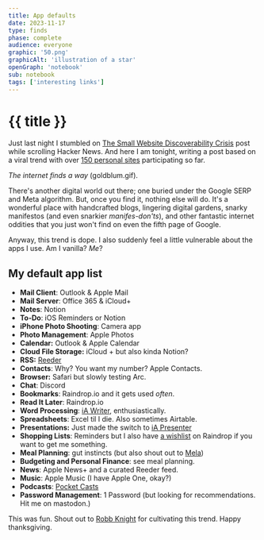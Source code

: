 ```yaml
---
title: App defaults
date: 2023-11-17
type: finds
phase: complete
audience: everyone
graphic: '50.png'
graphicAlt: 'illustration of a star'
openGraph: 'notebook'
sub: notebook
tags: ['interesting links']
---
```

# {{ title }}

Just last night I stumbled on [The Small Website Discoverability Crisis](https://www.marginalia.nu/log/19-website-discoverability-crisis/) post while scrolling Hacker News. And here I am tonight, writing a post based on a viral trend with over [150 personal sites](https://defaults.rknight.me/) participating so far. 

*The internet finds a way* (goldblum.gif). 

There's another digital world out there; one buried under the Google SERP and Meta algorithm. But, once you find it, nothing else will do. It's a wonderful place with handcrafted blogs, lingering digital gardens, snarky manifestos (and even snarkier *manifes-don'ts*), and other fantastic internet oddities that you just won't find on even the fifth page of Google. 

Anyway, this trend is dope. I also suddenly feel a little vulnerable about the apps I use. Am I vanilla? *Me*? 

## My default app list

- **Mail Client**: Outlook & Apple Mail
- **Mail Server**: Office 365 & iCloud+
- **Notes**: Notion
- **To-Do**: iOS Reminders or Notion
- **iPhone Photo Shooting**: Camera app
- **Photo Management**: Apple Photos
- **Calendar:** Outlook & Apple Calendar
- **Cloud File Storage:** iCloud + but also kinda Notion?
- **RSS:** [Reeder](https://reederapp.com/)
- **Contacts**: Why? You want my number? Apple Contacts. 
- **Browser:** Safari but slowly testing Arc. 
- **Chat**: Discord 
- **Bookmarks**: Raindrop.io and it gets used *often*. 
- **Read It Later**: Raindrop.io
- **Word Processing**: [iA Writer](ia.net/writer), enthusiastically. 
- **Spreadsheets**: Excel til I die. Also sometimes Airtable. 
- **Presentations:** Just made the switch to [iA Presenter](ia.net/presenter)
- **Shopping Lists**: Reminders but I also have [a wishlist](https://raindrop.io/JayVee/wish-list-34196530) on Raindrop if you want to get me something. 
- **Meal Planning**: gut instincts (but also shout out to [Mela](https://mela.recipes/))
- **Budgeting and Personal Finance**: see meal planning. 
- **News**: Apple News+ and a curated Reeder feed. 
- **Music**: Apple Music (I have Apple One, okay?)
- **Podcasts**: [Pocket Casts](https://pocketcasts.com/)
- **Password Management**: 1 Password (but looking for recommendations. Hit me on mastodon.)

This was fun. Shout out to [Robb Knight](https://social.lol/@robb/111422346277951738) for cultivating this trend. Happy thanksgiving. 
